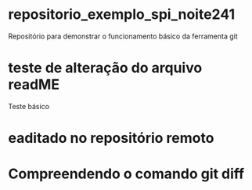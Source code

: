 # repositorio_exemplo_spi_noite241
Repositório para demonstrar o funcionamento básico da ferramenta git

# teste de alteração do arquivo readME
Teste básico

# eaditado no repositório remoto

# Compreendendo o comando git diff
